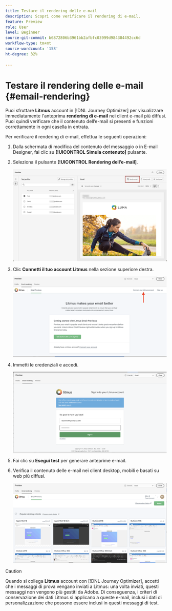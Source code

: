 ```yaml
---
title: Testare il rendering delle e-mail
description: Scopri come verificare il rendering di e-mail.
feature: Preview
role: User
level: Beginner
source-git-commit: b6872806b3961bb2afbfc03999d984384492cc6d
workflow-type: tm+mt
source-wordcount: '158'
ht-degree: 32%

---
```


# Testare il rendering delle e-mail {#email-rendering}

Puoi sfruttare **Litmus** account in [!DNL Journey Optimizer] per visualizzare immediatamente l&#39;anteprima **rendering di e-mail** nei client e-mail più diffusi. Puoi quindi verificare che il contenuto dell’e-mail si presenti e funzioni correttamente in ogni casella in entrata.

Per verificare il rendering di e-mail, effettua le seguenti operazioni:

1. Dalla schermata di modifica del contenuto del messaggio o in E-mail Designer, fai clic su **[!UICONTROL Simula contenuto]** pulsante.

1. Seleziona il pulsante **[!UICONTROL Rendering dell’e-mail]**.

   ![](../email/assets/email-rendering-button.png)

1. Clic **Connetti il tuo account Litmus** nella sezione superiore destra.

   ![](../email/assets/email-rendering-litmus.png)

1. Immetti le credenziali e accedi.

   ![](../email/assets/email-rendering-credentials.png)

1. Fai clic su **Esegui test** per generare anteprime e-mail.

1. Verifica il contenuto delle e-mail nei client desktop, mobili e basati su web più diffusi.

   ![](../email/assets/email-rendering-previews.png)

>[!CAUTION]
>
>Quando si collega **Litmus** account con [!DNL Journey Optimizer], accetti che i messaggi di prova vengano inviati a Litmus: una volta inviati, questi messaggi non vengono più gestiti da Adobe. Di conseguenza, i criteri di conservazione dei dati Litmus si applicano a queste e-mail, inclusi i dati di personalizzazione che possono essere inclusi in questi messaggi di test.
